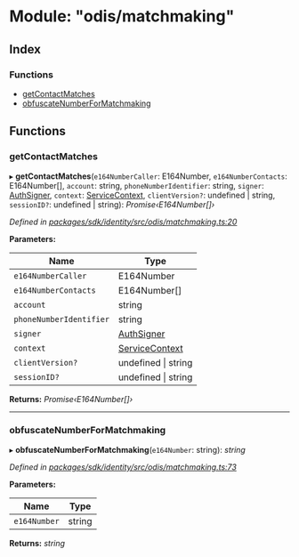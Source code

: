 # Module: "odis/matchmaking"

## Index

### Functions

* [getContactMatches](_odis_matchmaking_.md#getcontactmatches)
* [obfuscateNumberForMatchmaking](_odis_matchmaking_.md#obfuscatenumberformatchmaking)

## Functions

###  getContactMatches

▸ **getContactMatches**(`e164NumberCaller`: E164Number, `e164NumberContacts`: E164Number[], `account`: string, `phoneNumberIdentifier`: string, `signer`: [AuthSigner](_odis_query_.md#authsigner), `context`: [ServiceContext](../interfaces/_odis_query_.servicecontext.md), `clientVersion?`: undefined | string, `sessionID?`: undefined | string): *Promise‹E164Number[]›*

*Defined in [packages/sdk/identity/src/odis/matchmaking.ts:20](https://github.com/celo-org/celo-monorepo/blob/master/packages/sdk/identity/src/odis/matchmaking.ts#L20)*

**Parameters:**

Name | Type |
------ | ------ |
`e164NumberCaller` | E164Number |
`e164NumberContacts` | E164Number[] |
`account` | string |
`phoneNumberIdentifier` | string |
`signer` | [AuthSigner](_odis_query_.md#authsigner) |
`context` | [ServiceContext](../interfaces/_odis_query_.servicecontext.md) |
`clientVersion?` | undefined &#124; string |
`sessionID?` | undefined &#124; string |

**Returns:** *Promise‹E164Number[]›*

___

###  obfuscateNumberForMatchmaking

▸ **obfuscateNumberForMatchmaking**(`e164Number`: string): *string*

*Defined in [packages/sdk/identity/src/odis/matchmaking.ts:73](https://github.com/celo-org/celo-monorepo/blob/master/packages/sdk/identity/src/odis/matchmaking.ts#L73)*

**Parameters:**

Name | Type |
------ | ------ |
`e164Number` | string |

**Returns:** *string*
